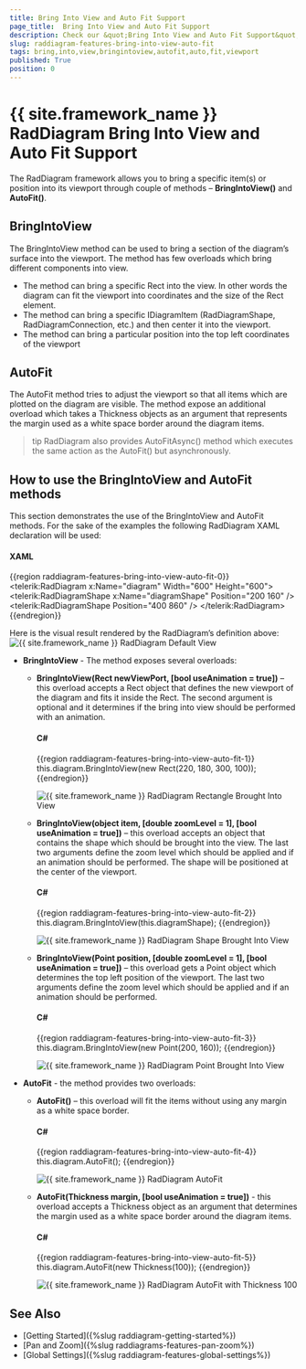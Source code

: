 ```yaml
---
title: Bring Into View and Auto Fit Support
page_title:  Bring Into View and Auto Fit Support
description: Check our &quot;Bring Into View and Auto Fit Support&quot; documentation article for the RadDiagram {{ site.framework_name }} control.
slug: raddiagram-features-bring-into-view-auto-fit
tags: bring,into,view,bringintoview,autofit,auto,fit,viewport
published: True
position: 0
---
```


# {{ site.framework_name }} RadDiagram Bring Into View and Auto Fit Support

The RadDiagram framework allows you to bring a specific item(s) or position into its viewport through couple of methods – __BringIntoView()__ and __AutoFit()__.

## BringIntoView

The BringIntoView method can be used to bring a section of the diagram’s surface into the viewport. The method has few overloads which bring different components into view. 

* The method can bring a specific Rect into the view. In other words the diagram can fit the viewport into coordinates and the size of the Rect element.
* The method can bring a specific IDiagramItem (RadDiagramShape, RadDiagramConnection, etc.) and then center it into the viewport.
* The method can bring a particular position into the top left coordinates of the viewport

## AutoFit

The AutoFit method tries to adjust the viewport so that all items which are plotted on the diagram are visible. The method expose an additional overload which takes a Thickness objects as an argument that represents the margin used as a white space border around the diagram items.

>tip RadDiagram also provides AutoFitAsync() method which executes the same action as the AutoFit() but asynchronously.

## How to use the BringIntoView and AutoFit methods

This section demonstrates the use of the BringIntoView and AutoFit methods. For the sake of the examples the following RadDiagram XAML declaration will be used:

#### __XAML__
{{region raddiagram-features-bring-into-view-auto-fit-0}}
	<telerik:RadDiagram x:Name="diagram" Width="600" Height="600">
		<telerik:RadDiagramShape x:Name="diagramShape" Position="200 160" />
		<telerik:RadDiagramShape Position="400 860" />
	</telerik:RadDiagram>
{{endregion}}

Here is the visual result rendered by the RadDiagram’s definition above:
![{{ site.framework_name }} RadDiagram Default View](images/radidiagram-features-bringintoview-autofit_01.png)

* __BringIntoView__ - The method exposes several overloads:
	* __BringIntoView(Rect newViewPort, [bool useAnimation = true])__ – this overload accepts a Rect object that defines the new viewport of the diagram and fits it inside the Rect. The second argument is optional and it determines if the bring into view should be performed with an animation. 
	
		#### __C#__
		{{region raddiagram-features-bring-into-view-auto-fit-1}}
			this.diagram.BringIntoView(new Rect(220, 180, 300, 100));
		{{endregion}}

		![{{ site.framework_name }} RadDiagram Rectangle Brought Into View](images/radidiagram-features-bringintoview-autofit_02.png)

	* __BringIntoView(object item, [double zoomLevel = 1], [bool useAnimation =  true])__ – this overload accepts an object that contains the shape which should be brought into the view. The last two arguments define the zoom level which should be applied and if an animation should be performed. The shape will be positioned at the center of the viewport.
	
		#### __C#__
		{{region raddiagram-features-bring-into-view-auto-fit-2}}
			this.diagram.BringIntoView(this.diagramShape);
		{{endregion}}

		![{{ site.framework_name }} RadDiagram Shape Brought Into View](images/radidiagram-features-bringintoview-autofit_03.png)
	
	* __BringIntoView(Point position, [double zoomLevel = 1], [bool useAnimation =  true])__ – this overload gets a Point object which determines the top left position of the viewport. The last two arguments define the zoom level which should be applied and if an animation should be performed.
		
		#### __C#__
		{{region raddiagram-features-bring-into-view-auto-fit-3}}
			this.diagram.BringIntoView(new Point(200, 160));
		{{endregion}}
		
		![{{ site.framework_name }} RadDiagram Point Brought Into View](images/radidiagram-features-bringintoview-autofit_04.png)

* __AutoFit__ - the method provides two overloads: 
	
	* __AutoFit()__ – this overload will fit the items without using any margin as a white space border.
		#### __C#__
		{{region raddiagram-features-bring-into-view-auto-fit-4}}
			this.diagram.AutoFit();
		{{endregion}}
		
		![{{ site.framework_name }} RadDiagram AutoFit](images/radidiagram-features-bringintoview-autofit_05.png)
		
	* __AutoFit(Thickness margin, [bool useAnimation = true])__  - this overload accepts a Thickness object as an argument that determines the margin used as a white space border around the diagram items. 
		
		#### __C#__
		{{region raddiagram-features-bring-into-view-auto-fit-5}}
			this.diagram.AutoFit(new Thickness(100));
		{{endregion}}
		
		![{{ site.framework_name }} RadDiagram AutoFit with Thickness 100](images/radidiagram-features-bringintoview-autofit_06.png)

## See Also
 * [Getting Started]({%slug raddiagram-getting-started%})
 * [Pan and Zoom]({%slug raddiagrams-features-pan-zoom%})
 * [Global Settings]({%slug raddiagram-features-global-settings%})
 